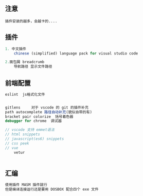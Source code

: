 ## 注意

```JS
插件安装的越多，会越卡的....
```



## 插件

```js
1. 中文插件
	chinese (simplified) language pack for visual studio code

2.面包屑 breadcrumb
	导航路径 显示文件路径 

```

## 前端配置

```js
eslint  js格式化文件


gitlens		对于 vscode 的 git 的插件补充
path autocomplete 路径自动补充(貌似自带的有)
bracket pair colorize  括号着色器
debugger for chrome  调试器

// vscode 支持 emmet语法
// html snippets
// javascript(es6) snippets
// css peek
// vue
	vetur
    
```



## 汇编

```js
使用插件 MASM 插件就行
但是编译连接运行还是要用 DOSBOX 配合四个 exe 文件
```

